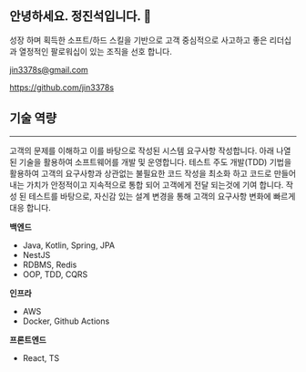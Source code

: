 ## 안녕하세요. 정진석입니다. 👋
성장 하며 획득한 소프트/하드 스킬을 기반으로 고객 중심적으로 사고하고 좋은 리더십과 열정적인 팔로워십이 있는 조직을 선호 합니다.

jin3378s@gmail.com

https://github.com/jin3378s

## 기술 역량

---

고객의 문제를 이해하고 이를 바탕으로 작성된 시스템 요구사항 작성합니다. 아래 나열된 기술을 활용하여 소프트웨어를 개발 및 운영합니다. 테스트 주도 개발(TDD) 기법을 활용하여 고객의 요구사항과 상관없는 불필요한 코드 작성을 최소화 하고 코드로 만들어내는 가치가 안정적이고 지속적으로 통합 되어 고객에게 전달 되는것에 기여 합니다. 작성 된 테스트를 바탕으로, 자신감 있는 설계 변경을 통해 고객의 요구사항 변화에 빠르게 대응 합니다.

**백엔드**

- Java, Kotlin, Spring, JPA
- NestJS
- RDBMS, Redis
- OOP, TDD, CQRS

**인프라**

- AWS
- Docker, Github Actions

**프론트엔드**

- React, TS

<!--
**jin3378s/jin3378s** is a ✨ _special_ ✨ repository because its `README.md` (this file) appears on your GitHub profile.

Here are some ideas to get you started:

- 🔭 I’m currently working on ...
- 🌱 I’m currently learning ...
- 👯 I’m looking to collaborate on ...
- 🤔 I’m looking for help with ...
- 💬 Ask me about ...
- 📫 How to reach me: ...
- 😄 Pronouns: ...
- ⚡ Fun fact: ...
-->
